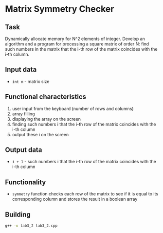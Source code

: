 # Matrix Symmetry Checker

## Task
Dynamically allocate memory for N^2 elements of integer. Develop an algorithm and a program for processing a square matrix of order N: find such numbers in the matrix that the i-th row of the matrix coincides with the i-th column.

## Input data
- `int n` - matrix size

## Functional characteristics
1. user input from the keyboard (number of rows and columns)
2. array filling
3. displaying the array on the screen
4. finding such numbers i that the i-th row of the matrix coincides with the i-th column
5. output these i on the screen

## Output data
- `i + 1` - such numbers i that the i-th row of the matrix coincides with the i-th column

## Functionality
- `symmetry` function checks each row of the matrix to see if it is equal to its corresponding column and stores the result in a boolean array

## Building
```bash
g++ -o lab3_2 lab3_2.cpp
